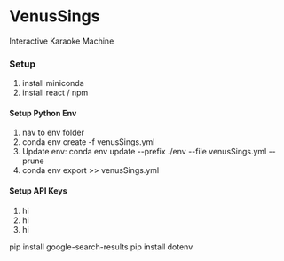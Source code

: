# VenusSings
Interactive Karaoke Machine
### Setup
1. install miniconda
2. install react / npm
#### Setup Python Env
1. nav to env folder
2. conda env create -f venusSings.yml
3. Update env: conda env update --prefix ./env --file venusSings.yml  --prune
4. conda env export >> venusSings.yml

#### Setup API Keys
1. hi
2. hi
3. hi


pip install google-search-results
pip install dotenv
